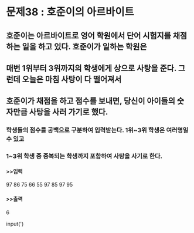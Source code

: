 # 문제38 : 호준이의 아르바이트

## 호준이는 아르바이트로 영어 학원에서 단어 시험지를 채점하는 일을 하고 있다. 호준이가 일하는 학원은
## 매번 1위부터 3위까지의 학생에게 상으로 사탕을 준다. 그런데 오늘은 마침 사탕이 다 떨어져서
## 호준이가 채점을 하고 점수를 보내면, 당신이 아이들의 숫자만큼 사탕을 사러 가기로 했다.

### 학생들의 점수를 공백으로 구분하여 입력받는다. 1위~3위 학생은 여러명일 수 있고
### 1~3위 학생 중 중복되는 학생까지 포함하여 사탕을 사기로 한다.

#### >>입력
97 86 75 66 55 97 85 97 95

#### >>출력
6

input(')